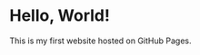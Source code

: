 <!DOCTYPE html>
<html>
  <head>
    <title>My Website</title>
  </head>
  <body>
    <h1>Hello, World!</h1>
    <p>This is my first website hosted on GitHub Pages.</p>
  </body>
</html>
